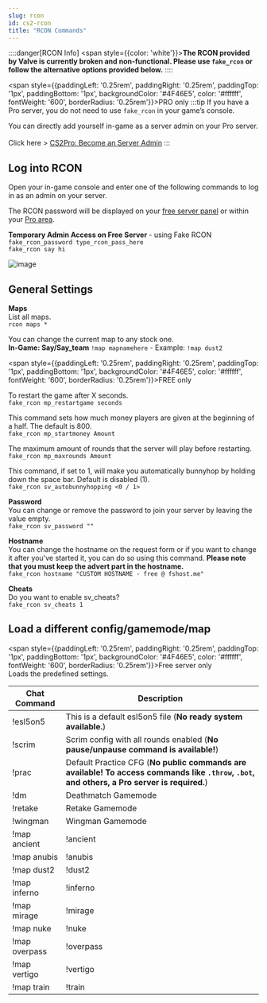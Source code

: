 ```yaml
---
slug: rcon
id: cs2-rcon
title: "RCON Commands"
---
```


::::danger[RCON Info]
<span style={{color: 'white'}}>**The RCON provided by Valve is currently broken and non-functional. Please use `fake_rcon` or follow the alternative options provided below.**</span>
::::

<span style={{paddingLeft: '0.25rem', paddingRight: '0.25rem', paddingTop: '1px', paddingBottom: '1px', backgroundColor: '#4F46E5', color: '#ffffff', fontWeight: '600', borderRadius: '0.25rem'}}>PRO only</span>
:::tip
If you have a Pro server, you do not need to use `fake_rcon` in your game’s console.

You can directly add yourself in-game as a server admin on your Pro server.
\
\
Click here > [CS2Pro: Become an Server Admin](https://help.fshost.me/docs/cs2/becomeadmin)
:::


## Log into RCON
Open your in-game console and enter one of the following commands to log in as an admin on your server.

The RCON password will be displayed on your [free server panel](https://fshost.me/free-panel) or within your [Pro area](https://fshost.me/pro).

**Temporary Admin Access on Free Server** - using Fake RCON
<br />`fake_rcon_password type_rcon_pass_here`
<br />`fake_rcon say hi`

![image](https://help.fshost.me/img/cs2-console.png)

## General Settings
**Maps**<br />
List all maps.
<br /> `rcon maps *`

You can change the current map to any stock one.
<br />**In-Game: Say/Say_team** `!map mapnamehere` - Example: `!map dust2`


<span style={{paddingLeft: '0.25rem', paddingRight: '0.25rem', paddingTop: '1px', paddingBottom: '1px', backgroundColor: '#4F46E5', color: '#ffffff', fontWeight: '600', borderRadius: '0.25rem'}}>FREE only</span> 

To restart the game after X seconds.
<br /> `fake_rcon mp_restartgame seconds`

This command sets how much money players are given at the beginning of a half. The default is 800.
<br /> `fake_rcon mp_startmoney Amount`

The maximum amount of rounds that the server will play before restarting.
<br /> `fake_rcon mp_maxrounds Amount`

This command, if set to 1, will make you automatically bunnyhop by holding down the space bar. Default is disabled (1).
<br /> `fake_rcon sv_autobunnyhopping <0 / 1>`

**Password** <br />You can change or remove the password to join your server by leaving the value empty.
<br /> `fake_rcon sv_password ""`

**Hostname** <br />You can change the hostname on the request form or if you want to change it after you've started it, you can do so using this command. **Please note that you must keep the advert part in the hostname.**
<br />`fake_rcon hostname "CUSTOM HOSTNAME - free @ fshost.me"`

**Cheats** <br />Do you want to enable sv_cheats?
<br />`fake_rcon sv_cheats 1`



## Load a different config/gamemode/map
<span style={{paddingLeft: '0.25rem', paddingRight: '0.25rem', paddingTop: '1px', paddingBottom: '1px', backgroundColor: '#4F46E5', color: '#ffffff', fontWeight: '600', borderRadius: '0.25rem'}}>Free server only</span>
<br />Loads the predefined settings.

| Chat Command | Description |
| ------------ | ----------- |
| !esl5on5     | This is a default esl5on5 file (**No ready system available.**) |
| !scrim       | Scrim config with all rounds enabled (**No pause/unpause command is available!**) |
| !prac        | Default Practice CFG (**No public commands are available! To access commands like `.throw`, `.bot`, and others, a Pro server is required.**)
| !dm          | Deathmatch Gamemode |
| !retake      | Retake Gamemode |
| !wingman     | Wingman Gamemode |
| !map ancient | !ancient         |
| !map anubis  | !anubis          |
| !map dust2   | !dust2           |
| !map inferno | !inferno         |
| !map mirage  | !mirage          |
| !map nuke    | !nuke            |
| !map overpass | !overpass       |
| !map vertigo | !vertigo         |
| !map train | !train		  |
